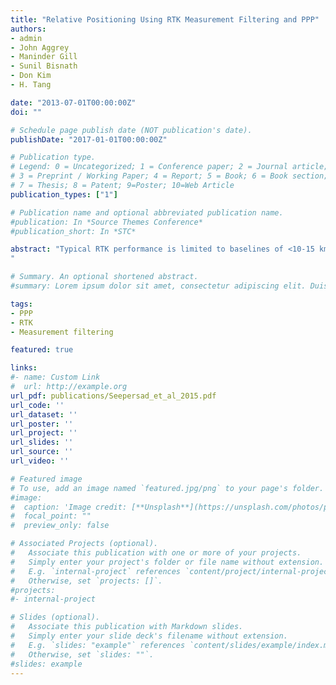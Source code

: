 ```yaml
---
title: "Relative Positioning Using RTK Measurement Filtering and PPP"
authors:
- admin
- John Aggrey
- Maninder Gill
- Sunil Bisnath
- Don Kim
- H. Tang

date: "2013-07-01T00:00:00Z"
doi: ""

# Schedule page publish date (NOT publication's date).
publishDate: "2017-01-01T00:00:00Z"

# Publication type.
# Legend: 0 = Uncategorized; 1 = Conference paper; 2 = Journal article;
# 3 = Preprint / Working Paper; 4 = Report; 5 = Book; 6 = Book section;
# 7 = Thesis; 8 = Patent; 9=Poster; 10=Web Article
publication_types: ["1"]

# Publication name and optional abbreviated publication name.
#publication: In *Source Themes Conference*
#publication_short: In *STC*

abstract: "Typical RTK performance is limited to baselines of <10-15 km, as longer distances cause increased measurement errors, which cannot be successfully managed by processing software. The objective of relative positioning is to reduce or eliminate error sources by mathematically differencing simultaneous GNSS measurements from multiple receivers. Accuracy is correlated with baseline length and amounts to approximately 0.1 to 1 ppm for baselines up to some 100 km and then less for longer baselines. The great benefit of PPP is that this technique relies on only single receiver point positioning combined with precise satellite orbit and clock information, code and phase observable filtering, and additional error modelling. PPP is limited by the need for tens of minutes of measurements in order for dm-level positioning, and hours of measurements for cm- and mm-level positioning. Compared to conventional RTK, the RTK measurement filtering approach not only simplifies the implementation of data processing algorithms, but also avoids the risks induced by the commonality assumption. As the measurement filtering approach does not rely on common (correlated) error sources between satellites and receivers, as is the case with conventional RTK, it is immune to long baseline conditions as well as localized anomalous atmospheric conditions. Unlike the PPP approaches, this filtering approach requires neither sophisticated error modelling nor high quality products from international geodetic science organizations (e.g., IGS precise orbit and clock products), as most of the significant error sources can be filtered out using an appropriate signal filter. Although PPP and RTK techniques are now being used as inter-changeable approaches, both have their advantages with regards to long baseline relative positioning. Presented in this paper are novel approaches using RTK with filtered measurements that reduces noise, and inadvertently, eliminates associated errors. The approach saw significant improvement over the traditional RTK technique from the metre level to sub-decimeter level. The PPP approach was used as a comparison tool to ascertain how long a baseline or large a height difference can be processed by the RTK technique, before PPP would become a reliable alternative.
"

# Summary. An optional shortened abstract.
#summary: Lorem ipsum dolor sit amet, consectetur adipiscing elit. Duis posuere tellus ac convallis placerat. Proin tincidunt magna sed ex sollicitudin condimentum.

tags:
- PPP
- RTK
- Measurement filtering

featured: true

links:
#- name: Custom Link
#  url: http://example.org
url_pdf: publications/Seepersad_et_al_2015.pdf
url_code: ''
url_dataset: ''
url_poster: ''
url_project: ''
url_slides: ''
url_source: ''
url_video: ''

# Featured image
# To use, add an image named `featured.jpg/png` to your page's folder. 
#image:
#  caption: 'Image credit: [**Unsplash**](https://unsplash.com/photos/pLCdAaMFLTE)'
#  focal_point: ""
#  preview_only: false

# Associated Projects (optional).
#   Associate this publication with one or more of your projects.
#   Simply enter your project's folder or file name without extension.
#   E.g. `internal-project` references `content/project/internal-project/index.md`.
#   Otherwise, set `projects: []`.
#projects:
#- internal-project

# Slides (optional).
#   Associate this publication with Markdown slides.
#   Simply enter your slide deck's filename without extension.
#   E.g. `slides: "example"` references `content/slides/example/index.md`.
#   Otherwise, set `slides: ""`.
#slides: example
---
```


